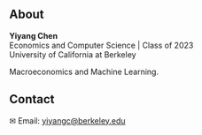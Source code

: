 ## About
**Yiyang Chen**  
Economics and Computer Science | Class of 2023  
University of California at Berkeley  

Macroeconomics and Machine Learning. 
  
## Contact 
✉ Email: yiyangc@berkeley.edu  

<!---
oooyiyangc/oooyiyangc is a ✨ special ✨ repository because its `README.md` (this file) appears on your GitHub profile.
You can click the Preview link to take a look at your changes.
--->
